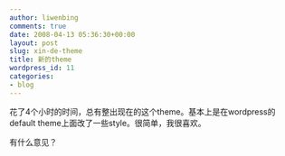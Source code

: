 ```yaml
---
author: liwenbing
comments: true
date: 2008-04-13 05:36:30+00:00
layout: post
slug: xin-de-theme
title: 新的theme
wordpress_id: 11
categories:
- blog
---
```


花了4个小时的时间，总有整出现在的这个theme。基本上是在wordpress的default theme上面改了一些style。很简单，我很喜欢。  

有什么意见？



